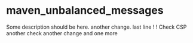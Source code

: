 # maven_unbalanced_messages

Some description should be here.
another change.
last line
!
!
Check CSP
another check
another
change
and one more
